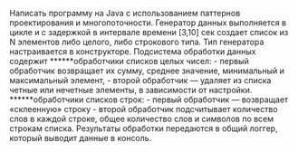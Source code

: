 Написать программу на Java с использованием паттернов проектирования и многопоточности.
      Генератор данных выполняется в цикле и с
        задержкой в интервале времени [3,10] сек создает список из N элементов либо
        целого, либо строкового типа. Тип генератора настраивается в конструкторе.
        Подсистема обработки данных содержит
        ******обработчики списков целых чисел:
        - первый обработчик возвращает их сумму, среднее значение, минимальный и
        максимальный элемент,
        - второй обработчик — удаляет из списка четные или нечетные элементы, в
        зависимости от настройки.
        ******обработчики списков строк:
        - первый обработчик — возвращает «склеенную» строку
        - второй обработчик подсчитывает количество слов в каждой строке, общее
          количество слов и символов по всем строкам списка.
Результаты обработки передаются в общий логгер, который выводит данные в
консоль.

